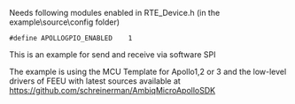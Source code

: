 Needs following modules enabled in RTE_Device.h (in the example\source\config folder)
```
#define APOLLOGPIO_ENABLED    1
```

This is an example for send and receive via software SPI

The example is using the MCU Template for Apollo1,2 or 3
and the low-level drivers of FEEU with latest sources available
at https://github.com/schreinerman/AmbiqMicroApolloSDK
